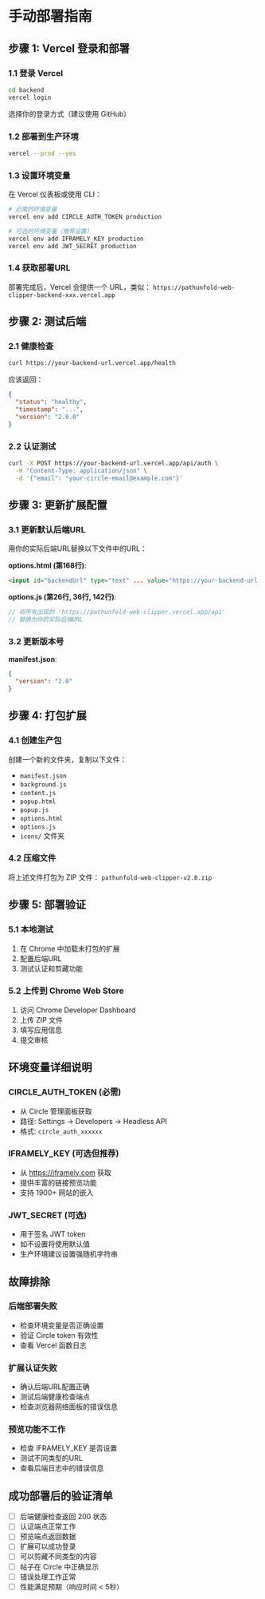 # 手动部署指南

## 步骤 1: Vercel 登录和部署

### 1.1 登录 Vercel
```bash
cd backend
vercel login
```
选择你的登录方式（建议使用 GitHub）

### 1.2 部署到生产环境
```bash
vercel --prod --yes
```

### 1.3 设置环境变量
在 Vercel 仪表板或使用 CLI：
```bash
# 必需的环境变量
vercel env add CIRCLE_AUTH_TOKEN production

# 可选的环境变量（推荐设置）
vercel env add IFRAMELY_KEY production
vercel env add JWT_SECRET production
```

### 1.4 获取部署URL
部署完成后，Vercel 会提供一个 URL，类似：
`https://pathunfold-web-clipper-backend-xxx.vercel.app`

## 步骤 2: 测试后端

### 2.1 健康检查
```bash
curl https://your-backend-url.vercel.app/health
```

应该返回：
```json
{
  "status": "healthy",
  "timestamp": "...",
  "version": "2.0.0"
}
```

### 2.2 认证测试
```bash
curl -X POST https://your-backend-url.vercel.app/api/auth \
  -H "Content-Type: application/json" \
  -d '{"email": "your-circle-email@example.com"}'
```

## 步骤 3: 更新扩展配置

### 3.1 更新默认后端URL
用你的实际后端URL替换以下文件中的URL：

**options.html (第168行)**:
```html
<input id="backendUrl" type="text" ... value="https://your-backend-url.vercel.app/api">
```

**options.js (第26行, 36行, 142行)**:
```javascript
// 将所有出现的 'https://pathunfold-web-clipper.vercel.app/api' 
// 替换为你的实际后端URL
```

### 3.2 更新版本号
**manifest.json**:
```json
{
  "version": "2.0"
}
```

## 步骤 4: 打包扩展

### 4.1 创建生产包
创建一个新的文件夹，复制以下文件：
- `manifest.json`
- `background.js`
- `content.js` 
- `popup.html`
- `popup.js`
- `options.html`
- `options.js`
- `icons/` 文件夹

### 4.2 压缩文件
将上述文件打包为 ZIP 文件：
`pathunfold-web-clipper-v2.0.zip`

## 步骤 5: 部署验证

### 5.1 本地测试
1. 在 Chrome 中加载未打包的扩展
2. 配置后端URL
3. 测试认证和剪藏功能

### 5.2 上传到 Chrome Web Store
1. 访问 Chrome Developer Dashboard
2. 上传 ZIP 文件
3. 填写应用信息
4. 提交审核

## 环境变量详细说明

### CIRCLE_AUTH_TOKEN (必需)
- 从 Circle 管理面板获取
- 路径: Settings → Developers → Headless API
- 格式: `circle_auth_xxxxxx`

### IFRAMELY_KEY (可选但推荐)
- 从 https://iframely.com 获取
- 提供丰富的链接预览功能
- 支持 1900+ 网站的嵌入

### JWT_SECRET (可选)
- 用于签名 JWT token
- 如不设置将使用默认值
- 生产环境建议设置强随机字符串

## 故障排除

### 后端部署失败
- 检查环境变量是否正确设置
- 验证 Circle token 有效性
- 查看 Vercel 函数日志

### 扩展认证失败
- 确认后端URL配置正确
- 测试后端健康检查端点
- 检查浏览器网络面板的错误信息

### 预览功能不工作
- 检查 IFRAMELY_KEY 是否设置
- 测试不同类型的URL
- 查看后端日志中的错误信息

## 成功部署后的验证清单

- [ ] 后端健康检查返回 200 状态
- [ ] 认证端点正常工作
- [ ] 预览端点返回数据
- [ ] 扩展可以成功登录
- [ ] 可以剪藏不同类型的内容
- [ ] 帖子在 Circle 中正确显示
- [ ] 错误处理工作正常
- [ ] 性能满足预期（响应时间 < 5秒）